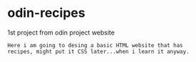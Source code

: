 # odin-recipes
1st project from odin project website
    
    Here i am going to desing a basic HTML website that has
    recipes, might put it CSS later...when i learn it anyway.